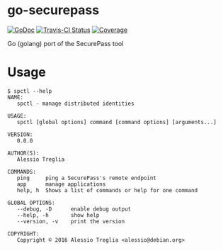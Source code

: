 # go-securepass
[![GoDoc](https://godoc.org/github.com/garlsecurity/go-securepass?status.svg)](https://godoc.org/github.com/garlsecurity/go-securepass) [![Travis-CI 
Status](https://api.travis-ci.org/garlsecurity/go-securepass.png?branch=master)](http://travis-ci.org/#!/garlsecurity/go-securepass)
[![Coverage](http://gocover.io/_badge/github.com/codegangsta/cli?0)](http://gocover.io/github.com/codegangsta/cli)


Go (golang) port of the SecurePass tool

# Usage
```console
$ spctl --help
NAME:
   spctl - manage distributed identities

USAGE:
   spctl [global options] command [command options] [arguments...]
   
VERSION:
   0.0.0
   
AUTHOR(S):
   Alessio Treglia 
   
COMMANDS:
   ping		ping a SecurePass's remote endpoint
   app		manage applications
   help, h	Shows a list of commands or help for one command
   
GLOBAL OPTIONS:
   --debug, -D		enable debug output
   --help, -h		show help
   --version, -v	print the version
   
COPYRIGHT:
   Copyright © 2016 Alessio Treglia <alessio@debian.org>
   

```
